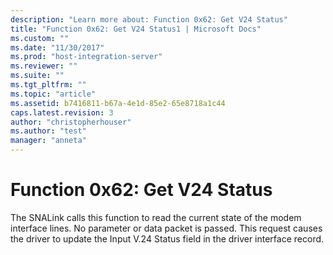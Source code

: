 ```yaml
---
description: "Learn more about: Function 0x62: Get V24 Status"
title: "Function 0x62: Get V24 Status1 | Microsoft Docs"
ms.custom: ""
ms.date: "11/30/2017"
ms.prod: "host-integration-server"
ms.reviewer: ""
ms.suite: ""
ms.tgt_pltfrm: ""
ms.topic: "article"
ms.assetid: b7416811-b67a-4e1d-85e2-65e8718a1c44
caps.latest.revision: 3
author: "christopherhouser"
ms.author: "test"
manager: "anneta"
---
```

# Function 0x62: Get V24 Status
The SNALink calls this function to read the current state of the modem interface lines. No parameter or data packet is passed. This request causes the driver to update the Input V.24 Status field in the driver interface record.
